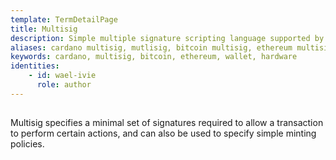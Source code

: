 ```yaml
---
template: TermDetailPage
title: Multisig
description: Simple multiple signature scripting language supported by Cardano Shelly.
aliases: cardano multisig, mutlisig, bitcoin multisig, ethereum multisig, multisig wallet, multisig hardware wallet
keywords: cardano, multisig, bitcoin, ethereum, wallet, hardware
identities: 
    - id: wael-ivie
      role: author
---
```

##

Multisig specifies a minimal set of signatures required to allow a transaction to perform certain actions, and can also be used to specify simple minting policies.